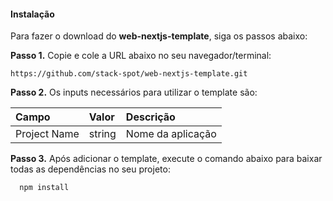 #### Instalação
Para fazer o download do **web-nextjs-template**, siga os passos abaixo:

**Passo 1.** Copie e cole a URL abaixo no seu navegador/terminal:
```
https://github.com/stack-spot/web-nextjs-template.git
```
**Passo 2.** Os inputs necessários para utilizar o template são:

| **Campo**     | **Valor** | **Descrição**     |
| :---          | :---      | :---              |
| Project Name  | string    | Nome da aplicação |

**Passo 3.** Após adicionar o template, execute o comando abaixo para baixar todas as dependências no seu projeto:

```
  npm install
```